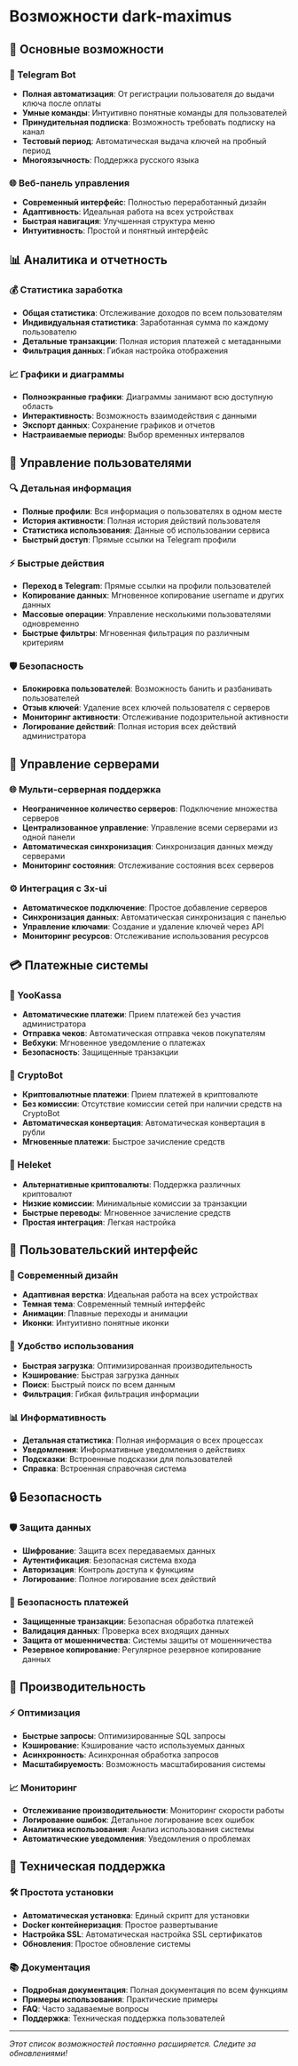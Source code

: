 # Возможности dark-maximus

## 🚀 Основные возможности

### 🤖 Telegram Bot
- **Полная автоматизация**: От регистрации пользователя до выдачи ключа после оплаты
- **Умные команды**: Интуитивно понятные команды для пользователей
- **Принудительная подписка**: Возможность требовать подписку на канал
- **Тестовый период**: Автоматическая выдача ключей на пробный период
- **Многоязычность**: Поддержка русского языка

### 🌐 Веб-панель управления
- **Современный интерфейс**: Полностью переработанный дизайн
- **Адаптивность**: Идеальная работа на всех устройствах
- **Быстрая навигация**: Улучшенная структура меню
- **Интуитивность**: Простой и понятный интерфейс

## 📊 Аналитика и отчетность

### 💰 Статистика заработка
- **Общая статистика**: Отслеживание доходов по всем пользователям
- **Индивидуальная статистика**: Заработанная сумма по каждому пользователю
- **Детальные транзакции**: Полная история платежей с метаданными
- **Фильтрация данных**: Гибкая настройка отображения

### 📈 Графики и диаграммы
- **Полноэкранные графики**: Диаграммы занимают всю доступную область
- **Интерактивность**: Возможность взаимодействия с данными
- **Экспорт данных**: Сохранение графиков и отчетов
- **Настраиваемые периоды**: Выбор временных интервалов

## 👥 Управление пользователями

### 🔍 Детальная информация
- **Полные профили**: Вся информация о пользователях в одном месте
- **История активности**: Полная история действий пользователя
- **Статистика использования**: Данные об использовании сервиса
- **Быстрый доступ**: Прямые ссылки на Telegram профили

### ⚡ Быстрые действия
- **Переход в Telegram**: Прямые ссылки на профили пользователей
- **Копирование данных**: Мгновенное копирование username и других данных
- **Массовые операции**: Управление несколькими пользователями одновременно
- **Быстрые фильтры**: Мгновенная фильтрация по различным критериям

### 🛡️ Безопасность
- **Блокировка пользователей**: Возможность банить и разбанивать пользователей
- **Отзыв ключей**: Удаление всех ключей пользователя с серверов
- **Мониторинг активности**: Отслеживание подозрительной активности
- **Логирование действий**: Полная история всех действий администратора

## 🔧 Управление серверами

### 🌐 Мульти-серверная поддержка
- **Неограниченное количество серверов**: Подключение множества серверов
- **Централизованное управление**: Управление всеми серверами из одной панели
- **Автоматическая синхронизация**: Синхронизация данных между серверами
- **Мониторинг состояния**: Отслеживание состояния всех серверов

### ⚙️ Интеграция с 3x-ui
- **Автоматическое подключение**: Простое добавление серверов
- **Синхронизация данных**: Автоматическая синхронизация с панелью
- **Управление ключами**: Создание и удаление ключей через API
- **Мониторинг ресурсов**: Отслеживание использования ресурсов

## 💳 Платежные системы

### 🏦 YooKassa
- **Автоматические платежи**: Прием платежей без участия администратора
- **Отправка чеков**: Автоматическая отправка чеков покупателям
- **Вебхуки**: Мгновенное уведомление о платежах
- **Безопасность**: Защищенные транзакции

### 💎 CryptoBot
- **Криптовалютные платежи**: Прием платежей в криптовалюте
- **Без комиссии**: Отсутствие комиссии сетей при наличии средств на CryptoBot
- **Автоматическая конвертация**: Автоматическая конвертация в рубли
- **Мгновенные платежи**: Быстрое зачисление средств

### 🔗 Heleket
- **Альтернативные криптовалюты**: Поддержка различных криптовалют
- **Низкие комиссии**: Минимальные комиссии за транзакции
- **Быстрые переводы**: Мгновенное зачисление средств
- **Простая интеграция**: Легкая настройка

## 🎨 Пользовательский интерфейс

### 📱 Современный дизайн
- **Адаптивная верстка**: Идеальная работа на всех устройствах
- **Темная тема**: Современный темный интерфейс
- **Анимации**: Плавные переходы и анимации
- **Иконки**: Интуитивно понятные иконки

### 🔧 Удобство использования
- **Быстрая загрузка**: Оптимизированная производительность
- **Кэширование**: Быстрая загрузка данных
- **Поиск**: Быстрый поиск по всем данным
- **Фильтрация**: Гибкая фильтрация информации

### 📊 Информативность
- **Детальная статистика**: Полная информация о всех процессах
- **Уведомления**: Информативные уведомления о действиях
- **Подсказки**: Встроенные подсказки для пользователей
- **Справка**: Встроенная справочная система

## 🔒 Безопасность

### 🛡️ Защита данных
- **Шифрование**: Защита всех передаваемых данных
- **Аутентификация**: Безопасная система входа
- **Авторизация**: Контроль доступа к функциям
- **Логирование**: Полное логирование всех действий

### 🔐 Безопасность платежей
- **Защищенные транзакции**: Безопасная обработка платежей
- **Валидация данных**: Проверка всех входящих данных
- **Защита от мошенничества**: Системы защиты от мошенничества
- **Резервное копирование**: Регулярное резервное копирование данных

## 🚀 Производительность

### ⚡ Оптимизация
- **Быстрые запросы**: Оптимизированные SQL запросы
- **Кэширование**: Кэширование часто используемых данных
- **Асинхронность**: Асинхронная обработка запросов
- **Масштабируемость**: Возможность масштабирования системы

### 📈 Мониторинг
- **Отслеживание производительности**: Мониторинг скорости работы
- **Логирование ошибок**: Детальное логирование всех ошибок
- **Аналитика использования**: Анализ использования системы
- **Автоматические уведомления**: Уведомления о проблемах

## 🔧 Техническая поддержка

### 🛠️ Простота установки
- **Автоматическая установка**: Единый скрипт для установки
- **Docker контейнеризация**: Простое развертывание
- **Настройка SSL**: Автоматическая настройка SSL сертификатов
- **Обновления**: Простое обновление системы

### 📚 Документация
- **Подробная документация**: Полная документация по всем функциям
- **Примеры использования**: Практические примеры
- **FAQ**: Часто задаваемые вопросы
- **Поддержка**: Техническая поддержка пользователей

---

*Этот список возможностей постоянно расширяется. Следите за обновлениями!*
